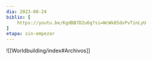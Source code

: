 ```yaml
---
dia: 2023-08-24
biblio: [
	https://youtu.be/KgdBB7D2u6g?si=WcWk85dvPvTinLyU
]
etapa: sin-empezar
---
```









![[Worldbuilding/index#Archivos]]